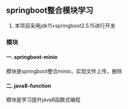 ## springboot整合模块学习
1. 本项目采用jdk11+springboot2.5.15进行开发

### 模块
#### 一. springboot-minio 
模块是springboot整合minio，实现文件上传，删除


#### 二. java8-function
模块是学习提升java8函数式编程
